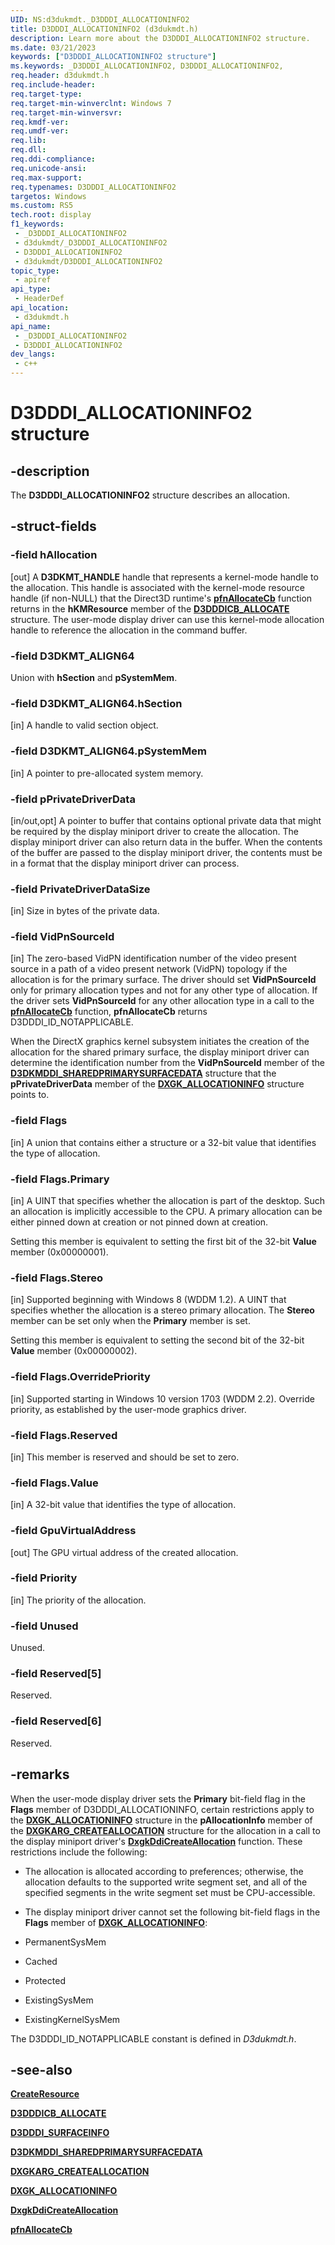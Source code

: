 ```yaml
---
UID: NS:d3dukmdt._D3DDDI_ALLOCATIONINFO2
title: D3DDDI_ALLOCATIONINFO2 (d3dukmdt.h)
description: Learn more about the D3DDDI_ALLOCATIONINFO2 structure.
ms.date: 03/21/2023
keywords: ["D3DDDI_ALLOCATIONINFO2 structure"]
ms.keywords: _D3DDDI_ALLOCATIONINFO2, D3DDDI_ALLOCATIONINFO2,
req.header: d3dukmdt.h
req.include-header: 
req.target-type: 
req.target-min-winverclnt: Windows 7
req.target-min-winversvr: 
req.kmdf-ver: 
req.umdf-ver: 
req.lib: 
req.dll: 
req.ddi-compliance: 
req.unicode-ansi: 
req.max-support: 
req.typenames: D3DDDI_ALLOCATIONINFO2
targetos: Windows
ms.custom: RS5
tech.root: display
f1_keywords:
 - _D3DDDI_ALLOCATIONINFO2
 - d3dukmdt/_D3DDDI_ALLOCATIONINFO2
 - D3DDDI_ALLOCATIONINFO2
 - d3dukmdt/D3DDDI_ALLOCATIONINFO2
topic_type:
 - apiref
api_type:
 - HeaderDef
api_location:
 - d3dukmdt.h
api_name:
 - _D3DDDI_ALLOCATIONINFO2
 - D3DDDI_ALLOCATIONINFO2
dev_langs:
 - c++
---
```


# D3DDDI_ALLOCATIONINFO2 structure

## -description

The **D3DDDI_ALLOCATIONINFO2** structure describes an allocation.

## -struct-fields

### -field hAllocation

[out] A **D3DKMT_HANDLE** handle that represents a kernel-mode handle to the allocation. This handle is associated with the kernel-mode resource handle (if non-NULL) that the Direct3D runtime's [**pfnAllocateCb**](../d3dumddi/nc-d3dumddi-pfnd3dddi_allocatecb.md) function returns in the **hKMResource** member of the [**D3DDDICB_ALLOCATE**](../d3dumddi/ns-d3dumddi-_d3dddicb_allocate.md) structure. The user-mode display driver can use this kernel-mode allocation handle to reference the allocation in the command buffer.

### -field D3DKMT_ALIGN64

Union with **hSection** and **pSystemMem**.

### -field D3DKMT_ALIGN64.hSection

[in] A handle to valid section object.

### -field D3DKMT_ALIGN64.pSystemMem

[in] A pointer to pre-allocated system memory.

### -field pPrivateDriverData

[in/out,opt] A pointer to buffer that contains optional private data that might be required by the display miniport driver to create the allocation. The display miniport driver can also return data in the buffer. When the contents of the buffer are passed to the display miniport driver, the contents must be in a format that the display miniport driver can process.

### -field PrivateDriverDataSize

[in] Size in bytes of the private data.

### -field VidPnSourceId

[in] The zero-based VidPN identification number of the video present source in a path of a video present network (VidPN) topology if the allocation is for the primary surface. The driver should set **VidPnSourceId** only for primary allocation types and not for any other type of allocation. If the driver sets **VidPnSourceId** for any other allocation type in a call to the [**pfnAllocateCb**](../d3dumddi/nc-d3dumddi-pfnd3dddi_allocatecb.md) function, **pfnAllocateCb** returns D3DDDI_ID_NOTAPPLICABLE.

When the DirectX graphics kernel subsystem initiates the creation of the allocation for the shared primary surface, the display miniport driver can determine the identification number from the **VidPnSourceId** member of the [**D3DKMDDI_SHAREDPRIMARYSURFACEDATA**](../d3dkmdt/ns-d3dkmdt-_d3dkmdt_sharedprimarysurfacedata.md) structure that the **pPrivateDriverData** member of the [**DXGK_ALLOCATIONINFO**](../d3dkmddi/ns-d3dkmddi-_dxgk_allocationinfo.md) structure points to.

### -field Flags

[in] A union that contains either a structure or a 32-bit value that identifies the type of allocation.

### -field Flags.Primary

[in] A UINT that specifies whether the allocation is part of the desktop. Such an allocation is implicitly accessible to the CPU. A primary allocation can be either pinned down at creation or not pinned down at creation.

Setting this member is equivalent to setting the first bit of the 32-bit **Value** member (0x00000001).

### -field Flags.Stereo

[in] Supported beginning with Windows 8 (WDDM 1.2). A UINT that specifies whether the allocation is a stereo primary allocation. The **Stereo** member can be set only when the **Primary** member is set.

Setting this member is equivalent to setting the second bit of the 32-bit **Value** member (0x00000002).

### -field Flags.OverridePriority

[in] Supported starting in Windows 10 version 1703 (WDDM 2.2). Override priority, as established by the user-mode graphics driver.

### -field Flags.Reserved

[in] This member is reserved and should be set to zero.

### -field Flags.Value

[in] A 32-bit value that identifies the type of allocation.

### -field GpuVirtualAddress

[out] The GPU virtual address of the created allocation.

### -field Priority

[in] The priority of the allocation.

### -field Unused

Unused.

### -field Reserved[5]

Reserved.

### -field Reserved[6]

Reserved.

## -remarks

When the user-mode display driver sets the **Primary** bit-field flag in the **Flags** member of D3DDDI_ALLOCATIONINFO, certain restrictions apply to the [**DXGK_ALLOCATIONINFO**](../d3dkmddi/ns-d3dkmddi-_dxgk_allocationinfo.md) structure in the **pAllocationInfo** member of the [**DXGKARG_CREATEALLOCATION**](../d3dkmddi/ns-d3dkmddi-_dxgkarg_createallocation.md) structure for the allocation in a call to the display miniport driver's [**DxgkDdiCreateAllocation**](../d3dkmddi/nc-d3dkmddi-dxgkddi_createallocation.md) function. These restrictions include the following:

* The allocation is allocated according to preferences; otherwise, the allocation defaults to the supported write segment set, and all of the specified segments in the write segment set must be CPU-accessible.

* The display miniport driver cannot set the following bit-field flags in the **Flags** member of [**DXGK_ALLOCATIONINFO**](../d3dkmddi/ns-d3dkmddi-_dxgk_allocationinfo.md):

* PermanentSysMem
* Cached
* Protected
* ExistingSysMem
* ExistingKernelSysMem

The D3DDDI_ID_NOTAPPLICABLE constant is defined in *D3dukmdt.h*.

## -see-also

[**CreateResource**](../d3dumddi/nc-d3dumddi-pfnd3dddi_createresource.md)

[**D3DDDICB_ALLOCATE**](../d3dumddi/ns-d3dumddi-_d3dddicb_allocate.md)

[**D3DDDI_SURFACEINFO**](../d3dukmdt/ns-d3dukmdt-_d3dddi_surfaceinfo.md)

[**D3DKMDDI_SHAREDPRIMARYSURFACEDATA**](../d3dkmdt/ns-d3dkmdt-_d3dkmdt_sharedprimarysurfacedata.md)

[**DXGKARG_CREATEALLOCATION**](../d3dkmddi/ns-d3dkmddi-_dxgkarg_createallocation.md)

[**DXGK_ALLOCATIONINFO**](../d3dkmddi/ns-d3dkmddi-_dxgk_allocationinfo.md)

[**DxgkDdiCreateAllocation**](../d3dkmddi/nc-d3dkmddi-dxgkddi_createallocation.md)

[**pfnAllocateCb**](../d3dumddi/nc-d3dumddi-pfnd3dddi_allocatecb.md)
